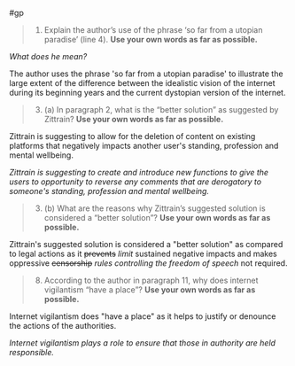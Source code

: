 #gp 

> 1. Explain the author’s use of the phrase ‘so far from a utopian paradise’ (line 4). **Use your own words as far as possible.**

*What does he mean?*

The author uses the phrase 'so far from a utopian paradise' to illustrate the large extent of the difference between the idealistic vision of the internet during its beginning years and the current dystopian version of the internet.

>3. (a) In paragraph 2, what is the “better solution” as suggested by Zittrain? **Use your own words as far as possible.**

Zittrain is suggesting to allow for the deletion of content on existing platforms that negatively impacts another user's standing, profession and mental wellbeing.

*Zittrain is suggesting to create and introduce new functions to give the users to opportunity to reverse any comments that are derogatory to someone's standing, profession and mental wellbeing.*

>3. (b) What are the reasons why Zittrain’s suggested solution is considered a “better solution”? **Use your own words as far as possible.**

Zittrain's suggested solution is considered a "better solution" as compared to legal actions as it ~~prevents~~ *limit* sustained negative impacts and makes oppressive ~~censorship~~ *rules controlling the freedom of speech* not required.

> 8. According to the author in paragraph 11, why does internet vigilantism “have a place”? **Use your own words as far as possible.**

Internet vigilantism does "have a place" as it helps to justify or denounce the actions of the authorities.

*Internet vigilantism plays a role to ensure that those in authority are held responsible.*